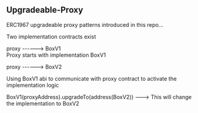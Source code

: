 ## Upgradeable-Proxy 

ERC1967 upgradeable proxy patterns introduced in this repo...

Two implementation contracts exist

proxy  ------> BoxV1  
Proxy starts with implementation BoxV1
    
proxy  ------> BoxV2

Using BoxV1 abi to communicate with proxy contract to activate the implementation logic 

BoxV1(proxyAddress).upgradeTo(address(BoxV2)) ---> This will change the implementation to BoxV2



